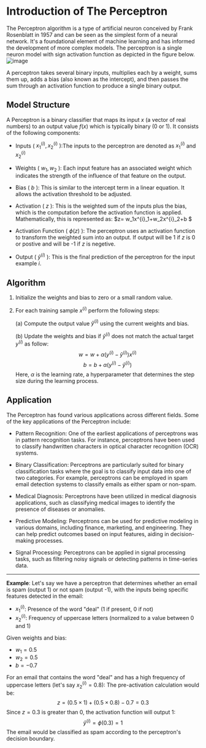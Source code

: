 # Introduction of The Perceptron
The Perceptron algorithm is a type of artificial neuron conceived by Frank Rosenblatt in 1957 and can be seen as the simplest form of a neural network. It's a foundational element of machine learning and has informed the development of more complex models.
The perceptron is a single neuron model with sign activation function as depicted in the figure below.
![image](https://github.com/ZhikangLiuu/Ind_577_Final_project/assets/165843914/07114d5b-c988-4f94-856f-c8a6c43f02f6)

A perceptron takes several binary inputs, multiplies each by a weight, sums them up, adds a bias (also known as the intercept), 
and then passes the sum through an activation function to produce a single binary output.

## Model Structure
A Perceptron is a binary classifier that maps its input $x$ (a vector of real numbers) to an output value $f(x)$ which is typically binary (0 or 1). It consists of the following components:
- Inputs ( $x^{(i)}_1,x^{(i)}_2$ ):The inputs to the perceptron are denoted as $x^{(i)}_1$ and $x^{(i)}_2$ 

- Weights ( $w_1, w_2$ ): Each input feature has an associated weight which indicates the strength of the influence of that feature on the output. 

- Bias ( $b$ ): This is similar to the intercept term in a linear equation. It allows the activation threshold to be adjusted.

- Activation ( $z$ ): This is the weighted sum of the inputs plus the bias, which is the computation before the activation function is applied. Mathematically, this is represented as: $z= w_1x^{i}_1+w_2x^{i}_2+b $
- Activation Function ( $\phi(z)$ ): The perceptron uses an activation function to transform the weighted sum into an output. If output will be 1 if $z$ is 0 or postive and will be -1 if $z$ is negetive.

- Output ( $\hat{y}^{(i)}$ ): This is the final prediction of the perceptron for the input example $i$.

## Algorithm

1. Initialize the weights and bias to zero or a small random value.
2. For each training sample $x^{(i)}$ perform the following steps:
   
   (a) Compute the output value $\hat{y}^{(i)}$ using the current weights and bias.
   
   (b) Update the weights and bias if $\hat{y}^{(i)}$ does not match the actual target $y^{(i)}$ as follow:
       $$w = w+ \alpha(y^(i)-\hat{y}^{(i)})x^(i)$$
       $$b = b+ \alpha(y^(i)-\hat{y}^{(i)})$$
   Here, $\alpha$ is the learning rate, a hyperparameter that determines the step size during the learning process.
   
## Application
The Perceptron has found various applications across different fields. Some of the key applications of the Perceptron include:

- Pattern Recognition: One of the earliest applications of perceptrons was in pattern recognition tasks. For instance, perceptrons have been used to classify handwritten characters in optical character recognition (OCR) systems.
  
- Binary Classification: Perceptrons are particularly suited for binary classification tasks where the goal is to classify input data into one of two categories. For example, perceptrons can be employed in spam email detection systems to classify emails as either spam or non-spam.
  
- Medical Diagnosis: Perceptrons have been utilized in medical diagnosis applications, such as classifying medical images to identify the presence of diseases or anomalies.
  
- Predictive Modeling: Perceptrons can be used for predictive modeling in various domains, including finance, marketing, and engineering. They can help predict outcomes based on input features, aiding in decision-making processes.
  
- Signal Processing: Perceptrons can be applied in signal processing tasks, such as filtering noisy signals or detecting patterns in time-series data.



---
**Example**:
Let's say we have a perceptron that determines whether an email is spam (output 1) or not spam (output -1), with the inputs being specific features detected in the email:
- $x^{(i)}_1$: Presence of the word "deal" (1 if present, 0 if not)
- $x^{(i)}_2$: Frequency of uppercase letters (normalized to a value between 0 and 1)
  
Given weights and bias:
- $w_1 = 0.5$
- $w_2 = 0.5$
- $b = -0.7$
  
For an email that contains the word "deal" and has a high frequency of uppercase letters (let's say $x^{(i)}_2 = 0.8$):
The pre-activation calculation would be:
$$z = (0.5 \times 1) + (0.5 \times 0.8) - 0.7 = 0.3 $$
Since $z = 0.3$ is greater than 0, the activation function will output 1:
$$\hat{y}^{(i)} = \phi(0.3) = 1 $$
The email would be classified as spam according to the perceptron's decision boundary.
